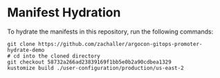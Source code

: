# Manifest Hydration

To hydrate the manifests in this repository, run the following commands:

```shell
git clone https://github.com/zachaller/argocon-gitops-promoter-hydrate-demo
# cd into the cloned directory
git checkout 58732a266ad23839169f1bb5e0b2a90cdbea1329
kustomize build ./user-configuration/production/us-east-2
```
